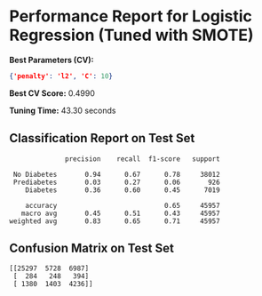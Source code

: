 # Performance Report for Logistic Regression (Tuned with SMOTE)

**Best Parameters (CV):**
```json
{'penalty': 'l2', 'C': 10}
```

**Best CV Score:** 0.4990

**Tuning Time:** 43.30 seconds

## Classification Report on Test Set
```
              precision    recall  f1-score   support

 No Diabetes       0.94      0.67      0.78     38012
 Prediabetes       0.03      0.27      0.06       926
    Diabetes       0.36      0.60      0.45      7019

    accuracy                           0.65     45957
   macro avg       0.45      0.51      0.43     45957
weighted avg       0.83      0.65      0.71     45957
```

## Confusion Matrix on Test Set
```
[[25297  5728  6987]
 [  284   248   394]
 [ 1380  1403  4236]]
```
